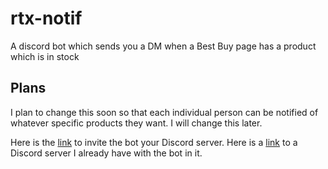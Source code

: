 # rtx-notif
A discord bot which sends you a DM when a Best Buy page has a product which is in stock
## Plans
I plan to change this soon so that each individual person can be notified of whatever specific products they want. I will change this later.

Here is the [link](https://discord.com/api/oauth2/authorize?client_id=794431055721267212&permissions=84992&scope=bot) to invite the bot your Discord server. Here is a [link](https://discord.gg/gUSxkDSA4S) to a Discord server I already have with the bot in it.
